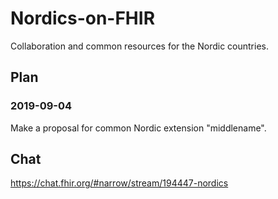 # Nordics-on-FHIR
Collaboration and common resources for the Nordic countries. 

## Plan
### 2019-09-04
Make a proposal for common Nordic extension "middlename". 

## Chat
https://chat.fhir.org/#narrow/stream/194447-nordics


